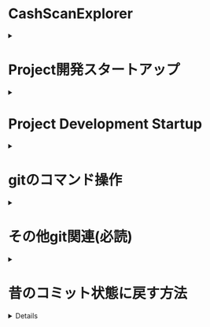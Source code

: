 # CashScanExplorer
<details><summary><h1>Project開発スタートアップ</h1></summary>

# プロジェクトのセットアップ手順

### 前提条件
- Docker Desktopがインストールされていること
- VSCodeがインストールされていること

### 手順
1. コマンドプロンプトorターミナルを開き、プロジェクトのディレクトリに移動します。
   (VScode内で作業するの推奨)
   ```
   cd CSE
   ```

2. 以下のコマンドを実行して、Dockerイメージをビルドします。
   (Docker desktopを立ち上げておくこと)
   (PCのスペック、状態にもよるが3分程度かかる)
   ```
   docker-compose build
   ```

3. ビルドが完了したら、以下のコマンドでDockerコンテナを起動します。
   ```
   docker-compose up -d
   ```

4. VScodeに拡張機能を追加(デフォルトでインストールされていたかもしれないその場合はスキップ)
   拡張機能検索で「Dev Containers」をインストール
   画面左下に><のマークが出てきて左サイドバーにモニターに><が合わさったアイコンがあれば問題なし

5. コンテナ内に侵入
　モニターに><が合わさったアイコン(リモートエクスプローラー)を選択して開発コンテナ―にcse_Project等の記述があればうまくコンテナがupできています。
以下のコマンドでも確認できます。
   ```
   # コンテナの状態確認
   docker-compose ps
   ```
起動しているコンテナにカーソルを合わせると→がでてきて「現在のウィンドウにアタッチする」といったものがあるためクリック

6. プロジェクトフォルダーの選択
   コンテナ内に入るととりあえず現在のpathを定義する
   ファイルを開くでrootに移動する
   OSがLinuxのためCtrl+Pで検索するかターミナルからcs,lsコマンドで移動していく

7. コンテナ内にgitProjectをクローンする
   以下のコマンドでCSEProjectをクローンする
   ```
   git clone https://github.com/yuto-yoshimuta/CSE.git
   ```
   うまくできない場合はユーザー設定ができていない可能性があるため自分で調べてユーザー名とメールアドレス設定を行う
   うまくクローン出来ればroot/CSEとpathがなっているはず
8.以下のコードを実行
   ```
   python manage.py makemigrations
   python manage.py migrate
   ```

9. mainProject実行
   path:CSE_Project配下で実行
   ```
   python manage.py runserver
   ```
   出力されるローカルホストにアクセスすれば完了

10. 携帯などで操作する場合、（仮デプロイ）
    前提: ngrokをインストール, ngrokアカウント作成
   出てきたローカルホストURLを○○と定義して以下のコマンドを実行
   ```
   ngrok http ○○
   ```

11. Docker down
   作業が終了すれば以下のコマンドでコンテナを停止することが可能
   ```
   docker-compose down
   ```

### ※注意点
gitのbranchや作業履歴は普通で開いているときとコンテナ内では共有されないため注意 
１度コンテナを作成すれば今後上記の手順を踏まずコンテナを起動させて同じ手順で侵入するのみ
コンテナ起動方法はup を入力してもよいしDocker Desktopから直接起動させてもよい個人的に後者推奨

### 便利なコマンド集
- コンテナのログを表示
```
docker-compose logs
```

- コンテナの状態確認
```
docker-compose ps
```

- コンテナとイメージを完全に削除（クリーンアップ）
```
docker-compose down --rmi all
```
</details>

<details><summary><h1>Project Development Startup</h1></summary>

# Project Setup Procedure

### Prerequisites
- Docker Desktop must be installed.
- VSCode must be installed.

### Steps
1. Open Command Prompt or Terminal and navigate to the project directory.(It is recommended to work within VSCode.)
   ```
   cd CSE
   ```

2. Run the following command to build the Docker image.
   (Make sure Docker Desktop is running.)
   (This process may take around 3 minutes depending on your PC's specifications and condition.)
   ```
   docker-compose build
   ```

3. Once the build is complete, start the Docker container using the      following command
   ```
   docker-compose up -d
   ```

4. Add the required extension to VSCode (skip this step if it is already installed).
   Search for Dev Containers in the Extensions tab and install it.
   If a >< icon appears at the bottom left and a monitor icon with >< is visible in the left sidebar, the setup is correct.

5. Enter the container
  Select the monitor icon with >< (Remote Explorer) and check if a development container like "cse_Project" is listed.
  If listed, the container has started successfully.
   ```
   # Check the container status
   docker-compose ps
   ```
Hover over the running container, and a → icon will appear. Click on it and select "Attach to Current Window.

6. Select the project folder
   Once inside the container, define the current path.
   Use "Open Folder" to navigate to the root directory.
   Since the OS is Linux, you can search using Ctrl+P or navigate using the cd and ls commands in the terminal.

7. Clone the git project inside the container.
   Clone the CSEProject using the following command
   ```
   git clone https://github.com/yuto-yoshimuta/CSE.git
   ```
   If the cloning fails, it might be due to user settings not being configured. In that case, investigate and set your username and email address in Git.
   If the cloning is successful, the path should be root/CSE.
   
   
8.Run the following code
   ```
   python manage.py makemigrations
   python manage.py migrate
   ```

9. Run the main project
   Execute under the path: CSE_Project
   ```
   python manage.py runserver
   ```
   Access the generated localhost URL to complete the process.

10. For mobile access (temporary deployment)
    Prerequisites: Install ngrok and create an ngrok account.
   Define the generated localhost URL as ○○ and run the following command
   ```
   ngrok http ○○
   ```

11. Docker down
   Launch the Docker Desktop application on your machine and stop the container.

   or

   Once the work is completed, you can stop the container using the following command
   ```
   docker-compose down
   ```

### ※Notes
Note that Git branches and work history are not shared between the host machine and the container, so be careful when switching between them.
Once the container is created, you can skip the setup steps in the future and just start the container and access it using the same procedure.
You can start the container by entering the up command, or you can start it directly from Docker Desktop. Personally, the latter method is recommended.

### Useful Commands
- display the container logs
```
docker-compose logs
```

- check the container status
```
docker-compose ps
```

- completely remove the containers and images (cleanup)
```
docker-compose down --rmi all
```
</details>

<details><summary><h1>gitのコマンド操作</h1></summary>

* 現在のブランチを最新の状態にする
```
git pull origin ブランチ名
```

* 新しいブランチを作成してチェックアウトする
```
git checkout -b 新しいブランチ名
```

* ブランチの削除
```
git push origin --delete 新しいブランチ名
```

* 変更を加えてコミットする。（この時点ではまだローカル環境）
```
git add .
git commit -m "コミットメッセージ"
```
[コミットメッセージの書き方(参考)](https://qiita.com/konatsu_p/items/dfe199ebe3a7d2010b3e)
[絵文字](https://gitmoji.dev/)

* リモートに新しいブランチをプッシュする
```
git push origin 新しいブランチ名
```

### 以下からマージするときの流れ

* マージしたいブランチへ移動
```
git checkout main
```

* メインブランチを最新の状態にする
```
git pull origin main
```

* 新しいブランチをメインブランチにマージする
```
git marge 新しいブランチ名
```
</details>

<details><summary><h1>その他git関連(必読)</h1></summary>

## 競合があった場合の解決
1. 競合のあったファイルを手動で修正
2. 修正したファイルをステージ
```
git add 競合したファイル
```
3. マージコミットを作成
```
git commit
```
4. メインブランチをリモートプッシュする
```
git push origin main
```

---

## マージするのが怖い場合はPull Requestをする

以降はリモートにプッシュした後の流れ

1. GitHubリポジトリにアクセス
2. ブランチを選択：ページ上部に表示される「Your recently pushed branches」という通知か、GitHubのブランチリストから先ほどプッシュした新しいブランチを選択
3. Pull Requestを作成：リポジトリの上部に「Compare & pull request」というボタンをクリック
4. Pull Requestの内容を記入：
    * タイトル：Pull Requestの簡単な説明。
    * 説明：具体的にどのような変更を行ったのか、何を解決するための変更かを記述
    * 変更対象のブランチ：マージ先（通常はmainやdevelopなど）と、作業ブランチが正しいか確認
5. ReviewersやAssigneesを設定（必要に応じて）：チームメンバーや他の開発者にレビューしてもらうため、レビュワーを指定
6. すべての情報が入力できたら、Create pull request ボタンを押してPull Requestを作成

</details>

<details><summary><h1>昔のコミット状態に戻す方法</h1></summary>

## 前のコミット状態に戻す方法
```
git reset --hard <コミットハッシュ>
```

### 例（2つ前の情報に戻したい場合）
```
git reset --hard HEAD~2
```

* コミットハッシュを確認する方法
```
git log
```
</details>

<details>マークダウン書き方

[MDチートシートその1](https://qiita.com/kamorits/items/6f342da395ad57468ae3)
[MDチートシートその2](https://qiita.com/Qiita/items/c686397e4a0f4f11683d)
</details>

